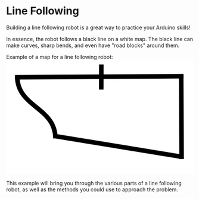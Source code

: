 # Line Following

Building a line following robot is a great way to practice your Arduino skills! 

In essence, the robot follows a black line on a white map. The black line can make curves, sharp bends, and even have "road blocks" around them.

Example of a map for a line following robot:
![line_following_map](./img/line_following_map.png)

This example will bring you through the various parts of a line following robot, as well as the methods you could use to approach the problem. 
